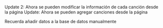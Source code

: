 Update 2: Ahora se pueden modificar la información de cada canción desde la página
Update: Ahora se pueden agregar canciones desde la página

Recuerda añadir datos a la base de datos manualmente
